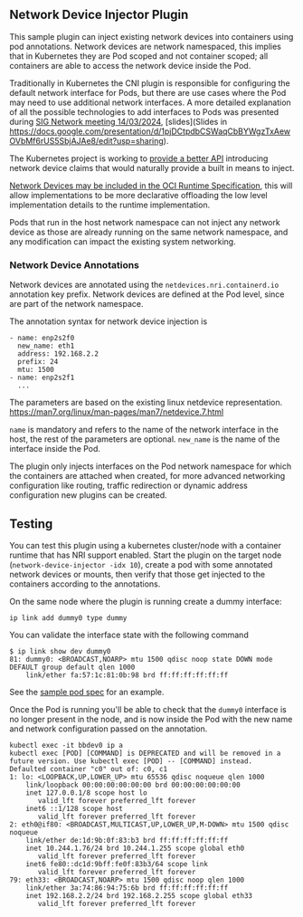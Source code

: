 ## Network Device Injector Plugin

This sample plugin can inject existing network devices into containers using pod annotations.
Network devices are network namespaced, this implies that in Kubernetes they are Pod scoped
and not container scoped; all containers are able to access the network device inside the Pod.

Traditionally in Kubernetes the CNI plugin is responsible for configuring the default network
interface for Pods, but there are use cases where the Pod may need to use additional network interfaces.
A more detailed explanation of all the possible technologies to add interfaces to Pods was presented during
[SIG Network meeting 14/03/2024](https://www.youtube.com/watch?v=67UzeMEaqnM&list=PL69nYSiGNLP2E8vmnqo5MwPOY25sDWIxb&index=1),
[slides](Slides in https://docs.google.com/presentation/d/1pjDCtpdbCSWaqCbBYWgzTxAewOVbMf6rUS5SbjAJAe8/edit?usp=sharing).

The Kubernetes project is working to [provide a better API](https://docs.google.com/document/d/1VBBj8Fh0ks0_-dacpqx6kD2tlIvj0XfFxtMuSfOJ22w/edit)
introducing network device claims that would naturally provide a built in means to inject.

[Network Devices may be included in the OCI Runtime Specification](https://github.com/opencontainers/runtime-spec/issues/1239), this will allow
implementations to be more declarative offloading the low level implementation details to the runtime implementation.

Pods that run in the host network namespace can not inject any network device as those are already running on the same network namespace,
and any modification can impact the existing system networking.

### Network Device Annotations

Network devices are annotated using the `netdevices.nri.containerd.io` annotation key prefix.
Network devices are defined at the Pod level, since are part of the network namespace.

The annotation syntax for network device injection is

```
- name: enp2s2f0
  new_name: eth1
  address: 192.168.2.2
  prefix: 24
  mtu: 1500
- name: enp2s2f1
  ...
```

The parameters are based on the existing linux netdevice representation.
https://man7.org/linux/man-pages/man7/netdevice.7.html

`name` is mandatory and refers to the name of the network interface in the host,
the rest of the parameters are optional.
`new_name` is the name of the interface inside the Pod.

The plugin only injects interfaces on the Pod network namespace for which the containers are attached when created,
for more advanced networking configuration like routing, traffic redirection or dynamic address configuration new plugins can be created.

## Testing

You can test this plugin using a kubernetes cluster/node with a container
runtime that has NRI support enabled. Start the plugin on the target node
(`network-device-injector -idx 10`), create a pod with some annotated network devices or
mounts, then verify that those get injected to the containers according
to the annotations.

On the same node where the plugin is running create a dummy interface:

```
ip link add dummy0 type dummy
```

You can validate the interface state with the following command

```
$ ip link show dev dummy0
81: dummy0: <BROADCAST,NOARP> mtu 1500 qdisc noop state DOWN mode DEFAULT group default qlen 1000
    link/ether fa:57:1c:81:0b:98 brd ff:ff:ff:ff:ff:ff
```

See the [sample pod spec](sample-network-device-inject.yaml) for an example.

Once the Pod is running you'll be able to check that the `dummy0` interface is no longer
present in the node, and is now inside the Pod with the new name and network configuration
passed on the annotation.

```
kubectl exec -it bbdev0 ip a
kubectl exec [POD] [COMMAND] is DEPRECATED and will be removed in a future version. Use kubectl exec [POD] -- [COMMAND] instead.
Defaulted container "c0" out of: c0, c1
1: lo: <LOOPBACK,UP,LOWER_UP> mtu 65536 qdisc noqueue qlen 1000
    link/loopback 00:00:00:00:00:00 brd 00:00:00:00:00:00
    inet 127.0.0.1/8 scope host lo
       valid_lft forever preferred_lft forever
    inet6 ::1/128 scope host
       valid_lft forever preferred_lft forever
2: eth0@if80: <BROADCAST,MULTICAST,UP,LOWER_UP,M-DOWN> mtu 1500 qdisc noqueue
    link/ether de:1d:9b:0f:83:b3 brd ff:ff:ff:ff:ff:ff
    inet 10.244.1.76/24 brd 10.244.1.255 scope global eth0
       valid_lft forever preferred_lft forever
    inet6 fe80::dc1d:9bff:fe0f:83b3/64 scope link
       valid_lft forever preferred_lft forever
79: eth33: <BROADCAST,NOARP> mtu 1500 qdisc noop qlen 1000
    link/ether 3a:74:86:94:75:6b brd ff:ff:ff:ff:ff:ff
    inet 192.168.2.2/24 brd 192.168.2.255 scope global eth33
       valid_lft forever preferred_lft forever
```
